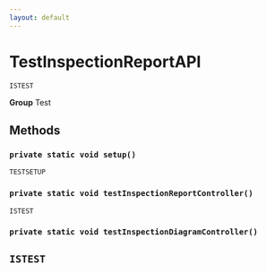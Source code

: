 ```yaml
---
layout: default
---
```

# TestInspectionReportAPI

`ISTEST`



**Group** Test

## Methods
### `private static void setup()`

`TESTSETUP`
### `private static void testInspectionReportController()`

`ISTEST`
### `private static void testInspectionDiagramController()`

`ISTEST`
---
